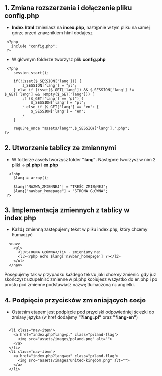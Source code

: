
## 1. Zmiana rozszerzenia i dołączenie pliku config.php

- **Index.html** zmieniasz na **index.php**, następnie w tym pliku na samej górze przed znacznikiem html dodajesz
 ```
  <?php
    include "config.php";
  ?>
```
- W głównym folderze tworzysz plik **config.php**
``` 
 <?php
    session_start();

    if(!isset($_SESSION['lang'])) {
        $_SESSION['lang'] = "pl";
    } else if (isset($_GET['lang']) && $_SESSION['lang'] != $_GET['lang'] && !empty($_GET['lang'])) {
        if ($_GET['lang'] == "pl") {
            $_SESSION['lang'] = "pl";
        } else if ($_GET['lang'] == "en") {
            $_SESSION['lang'] = "en"; 
        }
    }

    require_once "assets/lang/".$_SESSION['lang'].".php";
?>
```

## 2. Utworzenie tablicy ze zmiennymi

- W folderze assets tworzysz folder **"lang"**. Następnie tworzysz w nim 2 pliki -> **pl.php** i **en.php**

```
  <?php
    $lang = array();
    
    $lang["NAZWA_ZMIENNEJ"] = "TREŚC ZMIENNEJ";
    $lang["navbar_homepage"] = "STRONA GŁÓWNA";
 ?>
```

## 3. Implementacja zmiennych z tablicy w index.php

- Każdą zmienną zastępujemy tekst w pliku index.php, który chcemy tłumaczyć

```
  <nav>
    <ul>
      <li>STRONA GŁÓWNA</li> - zmieniamy na:
      <li><?php echo $lang['navbar_homepage'] ?></li>
    </ul>
  </nav>
```
Posępujemy tak w przypadku każdego tekstu jaki chcemy zmienić, gdy juz skończysz uzupełniać zmienne w pl.php kopiujesz wszystko do en.php i po prostu pod zmienne podstawiasz nazwę tłumaczoną na angielki.

## 4. Podpięcie przycisków zmieniających sesje

- Ostatnim etapem jest podpięcie pod przyciski odpowiedniej ścieżki do zmiany języka (w href dodajemy **"?lang=pl"** oraz **"?lang-en"**)

```

  <li class="nav-item">
    <a href="index.php?lang=pl" class="poland-flag">
      <img src="assets/images/poland.png" alt="">
    </a>
  </li>
  <li class="nav-item">
    <a href="index.php?lang=en" class="poland-flag">
      <img src="assets/images/united-kingdom.png" alt="">
    </a>
  </li>
  
```
